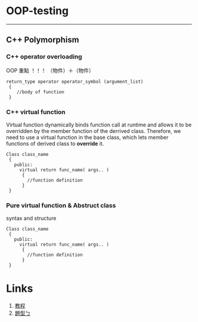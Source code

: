 # OOP-testing

---
## C++ Polymorphism

### C++ operator overloading 

OOP 重點 ！！！ （物件）＋（物件）

``` 
return_type operator operator_symbol (argument_list)
 {
    //body of function
 }
 ```


### C++ virtual function 

Virtual function dynamically binds function call at runtime and allows it to be overridden by the member function of the derrived class.
Therefore, we need to use a virtual function in the base class, which lets member functions of derived class to **override** it.

``` 
Class class_name
 {
   public:
     virtual return func_name( args.. )
      {
        //function definition
      }
 }
```

### Pure virtual function & Abstruct class 

syntax and structure

``` 
Class class_name
 {
   public:
     virtual return func_name( args.. )
      {
        //function definition
      }
 }
```

# Links
1. [教程](http://www.trytoprogram.com/cplusplus-programming/function-overloading/#)
2. [題型ㄅ](https://medium.com/@earth875/c-c-%E5%B8%B8%E8%A6%8B%E8%A9%A6%E9%A1%8C-961619b14f88)
